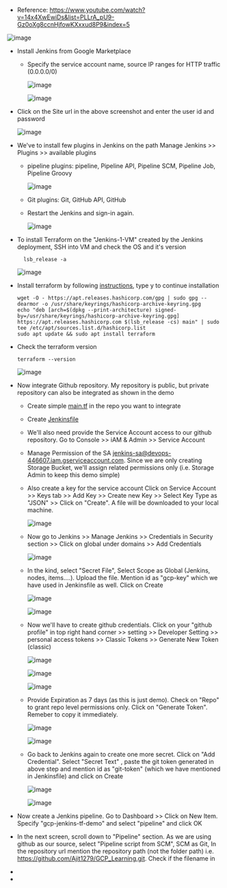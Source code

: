 - Reference: https://www.youtube.com/watch?v=14x4XwEwiDs&list=PLLrA_pU9-Gz0oXg8ccnHjfowKXxxud8P9&index=5

 ![image](https://github.com/user-attachments/assets/db00a2b4-2b07-453c-a7fa-7ce4144f0d19)

- Install Jenkins from Google Marketplace
  - Specify the service account name, source IP ranges for HTTP traffic (0.0.0.0/0)

     ![image](https://github.com/user-attachments/assets/8510ec9d-17f7-4958-8436-466ce9f09deb)

     ![image](https://github.com/user-attachments/assets/cccb6d8c-5795-42fb-9185-69f3170edbe5)

- Click on the Site url in the above screenshot and enter the user id and password

    ![image](https://github.com/user-attachments/assets/9c60dc97-4165-4b7b-a5d8-2c26855df79b)

- We've to install few plugins in Jenkins on the path Manage Jenkins >> Plugins >> available plugins
  - pipeline plugins: pipeline, Pipeline API, Pipeline SCM, Pipeline Job, Pipeline Groovy

      ![image](https://github.com/user-attachments/assets/85b4f659-0318-49fd-b600-6181100d4b85)

  - Git plugins: Git, GitHub API, GitHub

  - Restart the Jenkins and sign-in again.

      ![image](https://github.com/user-attachments/assets/57cf140a-43c1-42c9-8ad6-c318a6e03ec5)


- To install Terraform on the "Jenkins-1-VM" created by the Jenkins deployment, SSH into VM and check the OS and it's version

        lsb_release -a

     ![image](https://github.com/user-attachments/assets/0cbda99f-5298-4a12-ac95-9e29b7539b19)

- Install terraform by following [instructions](https://developer.hashicorp.com/terraform/install#linux), type y to continue installation

      wget -O - https://apt.releases.hashicorp.com/gpg | sudo gpg --dearmor -o /usr/share/keyrings/hashicorp-archive-keyring.gpg
      echo "deb [arch=$(dpkg --print-architecture) signed-by=/usr/share/keyrings/hashicorp-archive-keyring.gpg] https://apt.releases.hashicorp.com $(lsb_release -cs) main" | sudo tee /etc/apt/sources.list.d/hashicorp.list
      sudo apt update && sudo apt install terraform

- Check the terraform version

      terraform --version

    ![image](https://github.com/user-attachments/assets/8a60083a-1344-4fc6-b650-abeba1b49d0b)

- Now integrate Github repository. My repository is public, but private repository can also be integrated as shown in the demo
  - Create simple [main.tf](https://github.com/Ajit1279/GCP_Learning/blob/main/250102_DevOpsProject/Jenkins_Terraform/main.tf) in the repo you want to integrate

  - Create [Jenkinsfile](https://github.com/Ajit1279/GCP_Learning/blob/main/250102_DevOpsProject/Jenkins_Terraform/Jenkinsfile)

  - We'll also need provide the Service Account access to our github repository. Go to Console >> iAM & Admin >> Service Account

  - Manage Permission of the SA jenkins-sa@devops-446607.iam.gserviceaccount.com. Since we are only creating Storage Bucket, we'll assign related permissions only (i.e. Storage Admin to keep this demo simple)

  - Also create a key for the service account Click on Service Account >> Keys tab >> Add Key >> Create new Key >> Select Key Type as "JSON" >> Click on "Create". A file will be downloaded to your local machine.

     ![image](https://github.com/user-attachments/assets/1920c306-44e7-4c01-a966-631e73f45888)

  - Now go to Jenkins >>  Manage Jenkins >> Credentials in Security section >> Click on global under domains >> Add Credentials

     ![image](https://github.com/user-attachments/assets/70668106-fc6a-47d3-8f7c-45f2824b1c89)

  - In the kind, select "Secret File", Select Scope as Global (Jenkins, nodes, items....). Upload the file. Mention id as "gcp-key" which we have used in Jenkinsfile as well. Click on Create

     ![image](https://github.com/user-attachments/assets/d67462b0-694f-4da6-90a9-f2442858ae85)

     ![image](https://github.com/user-attachments/assets/ad6f99b9-d3af-4d7e-b4f1-95389466d298)

  - Now we'll have to create github credentials. Click on your "github profile" in top right hand corner >> setting >> Developer Setting >> personal access tokens >> Classic Tokens >> Generate New Token (classic)

     ![image](https://github.com/user-attachments/assets/6d280e13-a817-4892-bd6f-39991f60d031)

     ![image](https://github.com/user-attachments/assets/19106209-8399-4c38-8267-c3b255097aba)

     ![image](https://github.com/user-attachments/assets/4e0447bd-ff50-4b9d-81a4-b39f2ee516b3)

  - Provide Expiration as 7 days (as this is just demo). Check on "Repo" to grant repo level permissions only. Click on "Generate Token". Remeber to copy it immediately.

     ![image](https://github.com/user-attachments/assets/82ce67e7-f642-4df5-b1ac-881afc4919ee)

     ![image](https://github.com/user-attachments/assets/2b2e0ec4-62f4-4513-952c-294abb1f5c75)

  - Go back to Jenkins again to create one more secret. Click on "Add Credential". Select "Secret Text" , paste the git token generated in above step and mention id as "git-token" (which we have mentioned in Jenkinsfile) and click on Create

     ![image](https://github.com/user-attachments/assets/321c7b8e-9295-49a3-9536-c6db98f610db)

     ![image](https://github.com/user-attachments/assets/3ec73010-a7e2-449e-9a93-410aa78b00f5)

- Now create a Jenkins pipeline. Go to Dashboard >> Click on New Item. Specify "gcp-jenkins-tf-demo" and select "pipeline" and click OK
      
- In the next screen, scroll down to "Pipeline" section. As we are using github as our source, select "Pipeline script from SCM", SCM as Git, In the repository url mention the repository path (not the folder path) i.e. https://github.com/Ajit1279/GCP_Learning.git. Check if the filename in 

    


     
- 
-  
